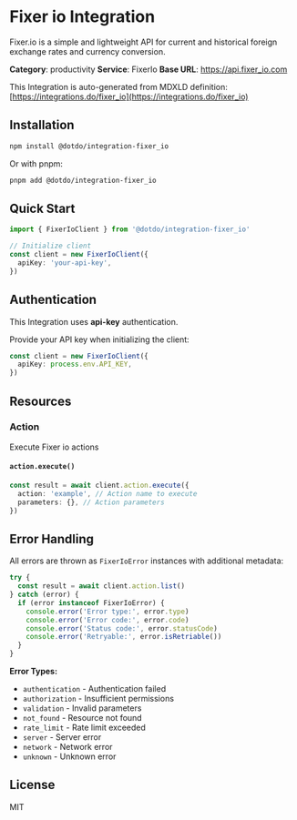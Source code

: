 # Fixer io Integration

Fixer.io is a simple and lightweight API for current and historical foreign exchange rates and currency conversion.

**Category**: productivity
**Service**: FixerIo
**Base URL**: https://api.fixer_io.com

This Integration is auto-generated from MDXLD definition: [https://integrations.do/fixer_io](https://integrations.do/fixer_io)

## Installation

```bash
npm install @dotdo/integration-fixer_io
```

Or with pnpm:

```bash
pnpm add @dotdo/integration-fixer_io
```

## Quick Start

```typescript
import { FixerIoClient } from '@dotdo/integration-fixer_io'

// Initialize client
const client = new FixerIoClient({
  apiKey: 'your-api-key',
})
```

## Authentication

This Integration uses **api-key** authentication.

Provide your API key when initializing the client:

```typescript
const client = new FixerIoClient({
  apiKey: process.env.API_KEY,
})
```

## Resources

### Action

Execute Fixer io actions

#### `action.execute()`

```typescript
const result = await client.action.execute({
  action: 'example', // Action name to execute
  parameters: {}, // Action parameters
})
```

## Error Handling

All errors are thrown as `FixerIoError` instances with additional metadata:

```typescript
try {
  const result = await client.action.list()
} catch (error) {
  if (error instanceof FixerIoError) {
    console.error('Error type:', error.type)
    console.error('Error code:', error.code)
    console.error('Status code:', error.statusCode)
    console.error('Retryable:', error.isRetriable())
  }
}
```

**Error Types:**

- `authentication` - Authentication failed
- `authorization` - Insufficient permissions
- `validation` - Invalid parameters
- `not_found` - Resource not found
- `rate_limit` - Rate limit exceeded
- `server` - Server error
- `network` - Network error
- `unknown` - Unknown error

## License

MIT
